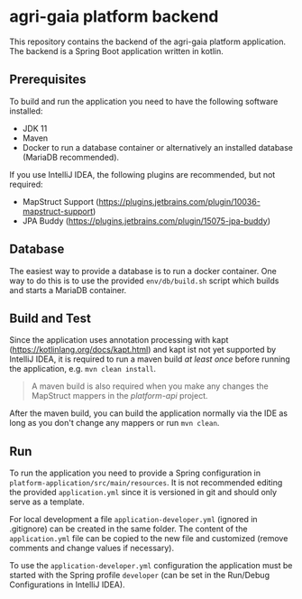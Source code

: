 # agri-gaia platform backend

This repository contains the backend of the agri-gaia platform application. The backend is a Spring Boot application
written in kotlin.

## Prerequisites

To build and run the application you need to have the following software installed:

* JDK 11
* Maven
* Docker to run a database container or alternatively an installed database (MariaDB recommended).

If you use IntelliJ IDEA, the following plugins are recommended, but not required:

* MapStruct Support (https://plugins.jetbrains.com/plugin/10036-mapstruct-support)
* JPA Buddy (https://plugins.jetbrains.com/plugin/15075-jpa-buddy)

## Database

The easiest way to provide a database is to run a docker container. One way to do this is to use the
provided `env/db/build.sh` script which builds and starts a MariaDB container.

## Build and Test

Since the application uses annotation processing with kapt (https://kotlinlang.org/docs/kapt.html) and kapt ist not yet
supported by IntelliJ IDEA, it is required to run a maven build *at least once* before running the application,
e.g. `mvn clean install`.

> A maven build is also required when you make any changes the MapStruct mappers in the *platform-api* project.

After the maven build, you can build the application normally via the IDE as long as you don't change any mappers or
run `mvn clean`.

## Run

To run the application you need to provide a Spring configuration in `platform-application/src/main/resources`. It is
not recommended editing the provided `application.yml` since it is versioned in git and should only serve as a template.

For local development a file `application-developer.yml` (ignored in .gitignore) can be created in the same folder. The
content of the `application.yml` file can be copied to the new file and customized (remove comments and change values if
necessary).

To use the `application-developer.yml` configuration the application must be started with the Spring profile `developer`
(can be set in the Run/Debug Configurations in IntelliJ IDEA).

